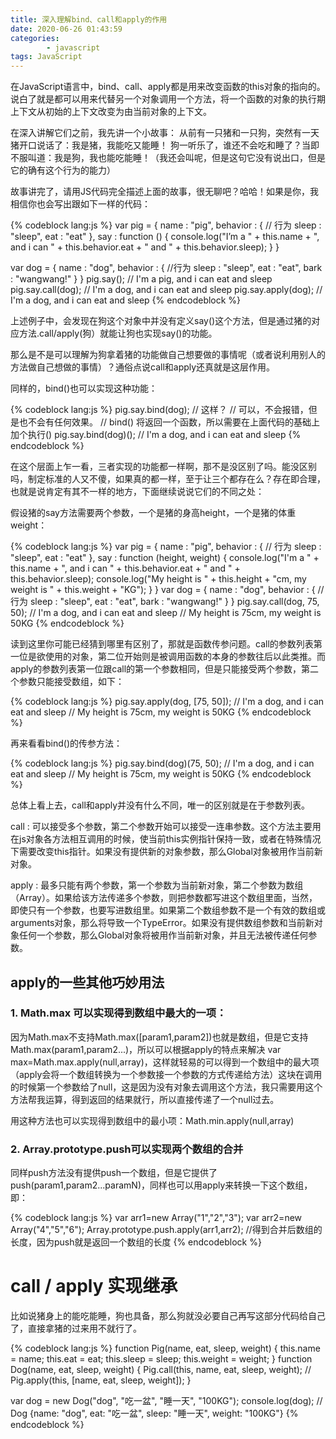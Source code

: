 ```yaml
---
title: 深入理解bind、call和apply的作用
date: 2020-06-26 01:43:59
categories: 
        - javascript
tags: JavaScript
---
```


在JavaScript语言中，bind、call、apply都是用来改变函数的this对象的指向的。说白了就是都可以用来代替另一个对象调用一个方法，将一个函数的对象的执行期上下文从初始的上下文改变为由当前对象的上下文。

在深入讲解它们之前，我先讲一个小故事：
从前有一只猪和一只狗，突然有一天猪开口说话了：我是猪，我能吃又能睡！
狗一听乐了，谁还不会吃和睡了？当即不服叫道：我是狗，我也能吃能睡！（我还会叫呢，但是这句它没有说出口，但是它的确有这个行为的能力）

故事讲完了，请用JS代码完全描述上面的故事，很无聊吧？哈哈！如果是你，我相信你也会写出跟如下一样的代码：

{% codeblock lang:js %}
var pig = {
    name : "pig",
    behavior : { // 行为
        sleep : "sleep",
        eat : "eat"
    },
    say : function () {
        console.log("I’m a " + this.name + ", and i can " + this.behavior.eat + " and " + this.behavior.sleep);
    }
}

var dog = {
    name : "dog",
    behavior : { //行为
        sleep : "sleep",
        eat : "eat",
        bark : "wangwang!"
    }
}
pig.say(); // I'm a pig, and i can eat and sleep
pig.say.call(dog); // I'm a dog, and i can eat and sleep
pig.say.apply(dog); // I'm a dog, and i can eat and sleep
{% endcodeblock %}

上述例子中，会发现在狗这个对象中并没有定义say()这个方法，但是通过猪的对应方法.call/apply(狗）就能让狗也实现say()的功能。

那么是不是可以理解为狗拿着猪的功能做自己想要做的事情呢（或者说利用别人的方法做自己想做的事情）？通俗点说call和apply还真就是这层作用。

同样的，bind()也可以实现这种功能：

{% codeblock lang:js %}
pig.say.bind(dog); // 这样？
// 可以，不会报错，但是也不会有任何效果。
// bind() 将返回一个函数，所以需要在上面代码的基础上加个执行()
pig.say.bind(dog)(); // I'm a dog, and i can eat and sleep
{% endcodeblock %}

在这个层面上乍一看，三者实现的功能都一样啊，那不是没区别了吗。能没区别吗，制定标准的人又不傻，如果真的都一样，至于让三个都存在么？存在即合理，也就是说肯定有其不一样的地方，下面继续说说它们的不同之处：

假设猪的say方法需要两个参数，一个是猪的身高height，一个是猪的体重weight：

{% codeblock lang:js %}
var pig = {
    name : "pig",
    behavior : { // 行为
        sleep : "sleep",
        eat : "eat"
    },
    say : function (height, weight) {
        console.log("I'm a " + this.name + ", and i can " + this.behavior.eat + " and " + this.behavior.sleep);
        console.log("My height is " + this.height + "cm, my weight is " + this.weight + "KG"); 
    }
}
var dog = {
    name : "dog",
    behavior : { //行为
        sleep : "sleep",
        eat : "eat",
        bark : "wangwang!"
    }
}
pig.say.call(dog, 75, 50); 
// I'm a dog, and i can eat and sleep
// My height is 75cm, my weight is 50KG
{% endcodeblock %}

读到这里你可能已经猜到哪里有区别了，那就是函数传参问题。call的参数列表第一位是欲使用的对象，第二位开始则是被调用函数的本身的参数往后以此类推。而apply的参数列表第一位跟call的第一个参数相同，但是只能接受两个参数，第二个参数只能接受数组，如下：

{% codeblock lang:js %}
pig.say.apply(dog, [75, 50]);
// I'm a dog, and i can eat and sleep
// My height is 75cm, my weight is 50KG
{% endcodeblock %}

再来看看bind()的传参方法：

{% codeblock lang:js %}
pig.say.bind(dog)(75, 50);
// I'm a dog, and i can eat and sleep
// My height is 75cm, my weight is 50KG
{% endcodeblock %}

总体上看上去，call和apply并没有什么不同，唯一的区别就是在于参数列表。

call : 可以接受多个参数，第二个参数开始可以接受一连串参数。这个方法主要用在js对象各方法相互调用的时候，使当前this实例指针保持一致，或者在特殊情况下需要改变this指针。如果没有提供新的对象参数，那么Global对象被用作当前新对象。

apply : 最多只能有两个参数，第一个参数为当前新对象，第二个参数为数组（Array）。如果给该方法传递多个参数，则把参数都写进这个数组里面，当然，即使只有一个参数，也要写进数组里。如果第二个数组参数不是一个有效的数组或arguments对象，那么将导致一个TypeError。如果没有提供数组参数和当前新对象任何一个参数，那么Global对象将被用作当前新对象，并且无法被传递任何参数。

## apply的一些其他巧妙用法

### 1. Math.max 可以实现得到数组中最大的一项：

因为Math.max不支持Math.max([param1,param2])也就是数组，但是它支持Math.max(param1,param2...)，所以可以根据apply的特点来解决 var max=Math.max.apply(null,array)，这样就轻易的可以得到一个数组中的最大项（apply会将一个数组转换为一个参数接一个参数的方式传递给方法）这块在调用的时候第一个参数给了null，这是因为没有对象去调用这个方法，我只需要用这个方法帮我运算，得到返回的结果就行，所以直接传递了一个null过去。

用这种方法也可以实现得到数组中的最小项：Math.min.apply(null,array)

### 2. Array.prototype.push可以实现两个数组的合并

同样push方法没有提供push一个数组，但是它提供了push(param1,param2...paramN)，同样也可以用apply来转换一下这个数组，即：

{% codeblock lang:js %}
var arr1=new Array("1","2","3");
var arr2=new Array("4","5","6");
Array.prototype.push.apply(arr1,arr2);    //得到合并后数组的长度，因为push就是返回一个数组的长度
{% endcodeblock %}

# call / apply 实现继承

比如说猪身上的能吃能睡，狗也具备，那么狗就没必要自己再写这部分代码给自己了，直接拿猪的过来用不就行了。

{% codeblock lang:js %}
function Pig(name, eat, sleep, weight) {
    this.name = name;
    this.eat = eat;
    this.sleep = sleep;
    this.weight = weight;
}
function Dog(name, eat, sleep, weight) {
    Pig.call(this, name, eat, sleep, weight);
    // Pig.apply(this, [name, eat, sleep, weight]);
}

var dog = new Dog("dog", "吃一盆", "睡一天", "100KG");
console.log(dog);
// Dog {name: "dog", eat: "吃一盆", sleep: "睡一天", weight: "100KG"}
{% endcodeblock %}

